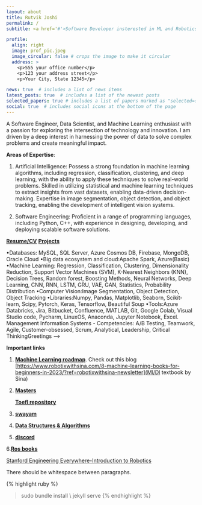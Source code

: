 ```yaml
---
layout: about
title: Rutvik Joshi
permalink: /
subtitle: <a href='#'>Software Developer insterested in ML and Robotics.</a>. 

profile:
  align: right
  image: prof_pic.jpeg
  image_circular: false # crops the image to make it circular
  address: >
    <p>555 your office number</p>
    <p>123 your address street</p>
    <p>Your City, State 12345</p>

news: true  # includes a list of news items
latest_posts: true  # includes a list of the newest posts
selected_papers: true # includes a list of papers marked as "selected={true}"
social: true  # includes social icons at the bottom of the page
---
```

A Software Engineer, Data Scientist, and Machine Learning enthusiast with a passion for exploring the intersection of technology and innovation. I am driven by a deep interest in harnessing the power of data to solve complex problems and create meaningful impact.

**Areas of Expertise**:

1. Artificial Intelligence: Possess a strong foundation in machine learning algorithms, including regression, classification, clustering, and deep learning, with the ability to apply these techniques to solve real-world problems. Skilled in utilizing statistical and machine learning techniques to extract insights from vast datasets, enabling data-driven decision-making. Expertise in image segmentation, object detection, and object tracking, enabling the development of intelligent vision systems.

<!-- 2. Data Science: Skilled in utilizing statistical and machine learning techniques to extract insights from vast datasets, enabling data-driven decision-making. -->

2. Software Engineering: Proficient in a range of programming languages, including Python, C++, with experience in designing, developing, and deploying scalable software solutions.

<!-- 4. Computer Vision: Expertise in image segmentation, object detection, and object tracking, enabling the development of intelligent vision systems.
Target to learn: -->
[**Resume/CV**](https://rutvikjoshi63.github.io/cv/)
[**Projects**](https://rutvikjoshi63.github.io/projects/)

<!-- Technical Skills:
 Programming Languages: Python, C++, Bash/Shell scripting <!-- ,JAVA -->
 
•Databases: MySQL, SQL Server, Azure Cosmos DB, Firebase, MongoDB, Oracle Cloud
•Big data ecosystem and cloud:Apache Spark, Azure(Basic)
•Machine Learning: Regression, Classification, Clustering, Dimensionality Reduction, Support Vector Machines (SVM), K-Nearest Neighbors (KNN), Decision Trees, Random
forest, Boosting Methods, Neural Networks, Deep Learning, CNN, RNN, LSTM, GRU, VAE, GAN, Statistics, Probability Distribution
•Computer Vision:Image Segmentation, Object Detection, Object Tracking
•Libraries:Numpy, Pandas, Matplotlib, Seaborn, Scikit-learn, Scipy, Pytorch, Keras, Tensorflow, Beautiful Soup
•Tools:Azure Databricks, Jira, Bitbucket, Confluence, MATLAB, Git, Google Colab, Visual Studio code, Pycharm, LinuxOS, Anaconda, Jupyter Notebook, Excel.
Management Information Systems - Competencies: A/B Testing, Teamwork, Agile, Customer-obsessed, Scrum, Analytical, Leadership, Critical ThinkingGreetings -->

<!-- Text can be **bold**, _italic_, or ~~strikethrough~~. -->
**Important links**
<!-- 1. [**Machine Learning roadmap**](https://rutvikjoshi63.github.io/blogs/Machine-Learning-roadmap/). -->

1. [**Machine Learning roadmap**](https://rutvikjoshi63.github.io/blog/2023/Machine-Learning-roadmap/).
Check out this blog [https://www.robotixwithsina.com/8-machine-learning-books-for-beginners-in-2023/?ref=robotixwithsina-newsletter](Ml/Dl textbook by Sina)
2. [**Masters**](https://rutvikjoshi63.github.io/blog/2023/Masters/)
   
    [**Toefl repository**](https://rutvikjoshi63.github.io/blog/2023/Toefl-repository/)

4. [**swayam**](https://swayam.gov.in/mycourses)

5. [**Data Structures & Algorithms**](https://rutvikjoshi63.github.io/blog/2023/Data-Structures-Algorithms/)

6. [**discord**](https://discord.com/channels/759039091433013309/759039091433013312)

6.[**Ros books**]([https://discord.com/channels/791638463614287872/792385880953323532/848487861681651712](https://drive.google.com/drive/u/1/folders/1uxy-lXOb3fA8h-7npO-MO_jqbhOIx8Ou)) 

[Stanford Engineering Everywhere-Introduction to Robotics](https://see.stanford.edu/Course/CS223A)

There should be whitespace between paragraphs.

<!-- The code is already in, just name your picture `prof_pic.jpg` and put it in the `img/` folder. -->

<!-- Put your address / P.O. box / other info right below your picture. You can also disable any of these elements by editing `profile` property of the YAML header of your `_pages/about.md`. Edit `_bibliography/papers.bib` and Jekyll will render your [publications page](/al-folio/publications/) automatically.

Link to your social media connections, too. This theme is set up to use [Font Awesome icons](http://fortawesome.github.io/Font-Awesome/) and [Academicons](https://jpswalsh.github.io/academicons/), like the ones below. Add your Facebook, Twitter, LinkedIn, Google Scholar, or just disable all of them. -->
{% highlight ruby %}
>sudo bundle install \\
>jekyll serve
{% endhighlight %}
